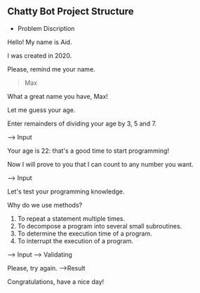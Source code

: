 ## Chatty Bot Project Structure
- Problem Discription

Hello! My name is Aid.

I was created in 2020.

Please, remind me your name.

> Max

What a great name you have, Max!

Let me guess your age.

Enter remainders of dividing your age by 3, 5 and 7.

--> Input

Your age is 22: that's a good time to start programming!

Now I will prove to you that I can count to any number you want.

--> Input

Let's test your programming knowledge.

Why do we use methods?
1. To repeat a statement multiple times.
2. To decompose a program into several small subroutines.
3. To determine the execution time of a program.
4. To interrupt the execution of a program.

--> Input
--> Validating

Please, try again.
-->Result

Congratulations, have a nice day!

